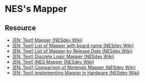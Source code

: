 # NES's Mapper

## Resource

- [[EN: Text] Mapper (NESdev Wiki)](https://www.nesdev.org/wiki/Mapper)
- [[EN: Text] List of Mapper with board name (NESdev Wiki)](https://www.nesdev.org/wiki/List_of_mappers)
- [[EN: Text] List of Mapper by Release Date (NESdev Wiki)](https://www.nesdev.org/wiki/List_of_mappers_by_Release_Date)
- [[EN: Text] Discrete Logic Mapper (NESdev Wiki)](https://www.nesdev.org/wiki/Category:Discrete_logic_mappers)
- [[EN: Text] INES Mapper (NESdev Wiki)](https://www.nesdev.org/wiki/Category:INES_Mappers)
- [[EN: Text] Comparison of Nintendo Mapper (NESdev Wiki)](https://www.nesdev.org/wiki/Comparison_of_Nintendo_mappers)
- [[EN: Text] Implementing Mapper in Hardware (NESdev Wiki)](https://www.nesdev.org/wiki/Implementing_Mappers_In_Hardware)
